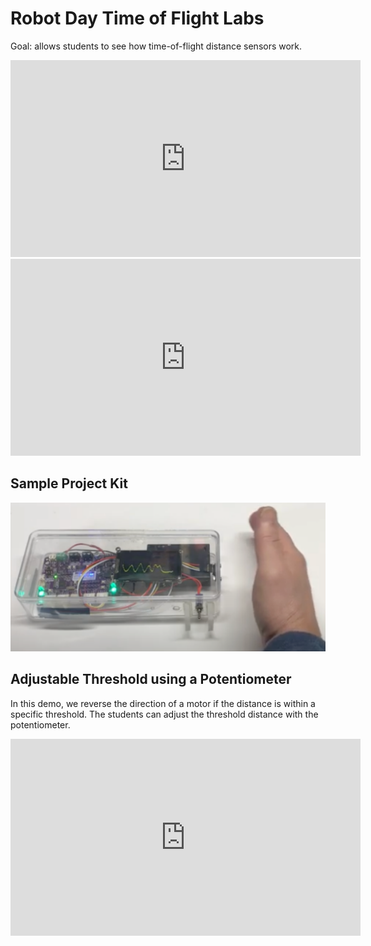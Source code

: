 # Robot Day Time of Flight Labs

Goal: allows students to see how time-of-flight distance sensors work.

<iframe width="560" height="315" src="https://www.youtube.com/embed/ga9S4zjp_Dk?si=9-6dYDREGcrQB_SC" title="YouTube video player" frameborder="0" allow="accelerometer; autoplay; clipboard-write; encrypted-media; gyroscope; picture-in-picture; web-share" allowfullscreen></iframe>

<iframe width="560" height="315" src="https://www.youtube.com/embed/e8WJgGWnEjI?si=LH0p6PbRLSh2wyUU" title="YouTube video player" frameborder="0" allow="accelerometer; autoplay; clipboard-write; encrypted-media; gyroscope; picture-in-picture; web-share" allowfullscreen></iframe>

## Sample Project Kit

![](../img/time-of-flight-lab.png)

## Adjustable Threshold using a Potentiometer

In this demo, we reverse the direction of a motor if the distance is within a specific threshold.  The students can adjust the threshold distance with the potentiometer.

<iframe width="560" height="315" src="https://www.youtube.com/embed/ho6Ti_M0Ucs?si=3ERv3n3KY2H5UXH8" title="YouTube video player" frameborder="0" allow="accelerometer; autoplay; clipboard-write; encrypted-media; gyroscope; picture-in-picture; web-share" allowfullscreen></iframe>

